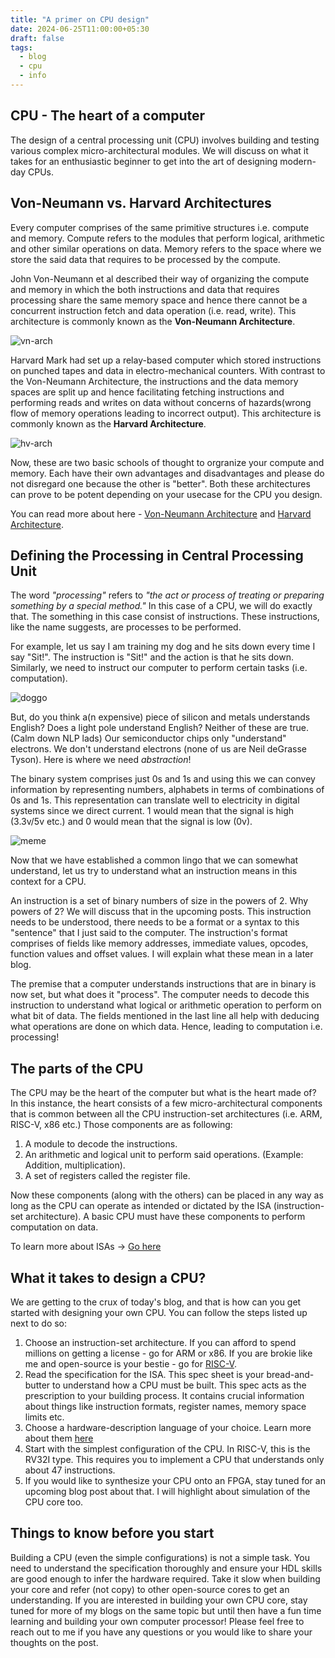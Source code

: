 ```yaml
---
title: "A primer on CPU design"
date: 2024-06-25T11:00:00+05:30
draft: false
tags:
  - blog
  - cpu
  - info
---
```

## CPU - The heart of a computer

The design of a central processing unit (CPU) involves building and testing various complex micro-architectural modules. We will discuss on what it takes for an enthusiastic beginner to get into the art of designing modern-day CPUs.

## Von-Neumann vs. Harvard Architectures

Every computer comprises of the same primitive structures i.e. compute and memory. Compute refers to the modules that perform logical, arithmetic and other similar operations on data. Memory refers to the space where we store the said data that requires to be processed by the compute.

John Von-Neumann et al described their way of organizing the compute and memory in which the both instructions and data that requires processing share the same memory space and hence there cannot be a concurrent instruction fetch and data operation (i.e. read, write). This architecture is commonly known as the **Von-Neumann Architecture**.

![vn-arch](https://upload.wikimedia.org/wikipedia/commons/thumb/e/e5/Von_Neumann_Architecture.svg/2880px-Von_Neumann_Architecture.svg.png "Von-Neumann Architecture")

Harvard Mark had set up a relay-based computer which stored instructions on punched tapes and data in electro-mechanical counters. With contrast to the Von-Neumann Architecture, the instructions and the data memory spaces are split up and hence facilitating fetching instructions and performing reads and writes on data without concerns of hazards(wrong flow of memory operations leading to incorrect output). This architecture is commonly known as the **Harvard Architecture**.

![hv-arch](https://upload.wikimedia.org/wikipedia/commons/thumb/3/3f/Harvard_architecture.svg/2880px-Harvard_architecture.svg.png "Harvard Architecture")

Now, these are two basic schools of thought to orgranize your compute and memory. Each have their own advantages and disadvantages and please do not disregard one because the other is "better". Both these architectures can prove to be potent depending on your usecase for the CPU you design.

You can read more about here - [Von-Neumann Architecture](https://en.wikipedia.org/wiki/Von_Neumann_architecture) and [Harvard Architecture](https://en.wikipedia.org/wiki/Harvard_architecture).

## Defining the Processing in Central Processing Unit

The word _"processing"_ refers to _"the act or process of treating or preparing something by a special method."_ In this case of a CPU, we will do exactly that. The something in this case consist of instructions. These instructions, like the name suggests, are processes to be performed.

For example, let us say I am training my dog and he sits down every time I say "Sit!". The instruction is "Sit!" and the action is that he sits down. Similarly, we need to instruct our computer to perform certain tasks (i.e. computation).

![doggo](https://qph.cf2.quoracdn.net/main-qimg-bfc7482b8026e5f687b615a0a617fa66-lq "Dog obeying an instruction")

But, do you think a(n expensive) piece of silicon and metals understands English? Does a light pole understand English? Neither of these are true. (Calm down NLP lads) Our semiconductor chips only "understand" electrons. We don't understand electrons (none of us are Neil deGrasse Tyson). Here is where we need *abstraction*!

The binary system comprises just 0s and 1s and using this we can convey information by representing numbers, alphabets in terms of combinations of 0s and 1s. This representation can translate well to electricity in digital systems since we direct current. 1 would mean that the signal is high (3.3v/5v etc.) and 0 would mean that the signal is low (0v).

![meme](https://i.pinimg.com/originals/8a/8b/13/8a8b133c722b8ac807e57de6cb410d85.png "meme")

Now that we have established a common lingo that we can somewhat understand, let us try to understand what an instruction means in this context for a CPU.

An instruction is a set of binary numbers of size in the powers of 2. Why powers of 2? We will discuss that in the upcoming posts. This instruction needs to be understood, there needs to be a format or a syntax to this "sentence" that I just said to the computer. The instruction's format comprises of fields like memory addresses, immediate values, opcodes, function values and offset values. I will explain what these mean in a later blog.

The premise that a computer understands instructions that are in binary is now set, but what does it "process". The computer needs to decode this instruction to understand what logical or arithmetic operation to perform on what bit of data. The fields mentioned in the last line all help with deducing what operations are done on which data. Hence, leading to computation i.e. processing!

## The parts of the CPU

The CPU may be the heart of the computer but what is the heart made of? In this instance, the heart consists of a few micro-architectural components that is common between all the CPU instruction-set architectures (i.e. ARM, RISC-V, x86 etc.) Those components are as following:
1. A module to decode the instructions.
2. An arithmetic and logical unit to perform said operations. (Example: Addition, multiplication).
3. A set of registers called the register file.

Now these components (along with the others) can be placed in any way as long as the CPU can operate as intended or dictated by the ISA (instruction-set architecture). A basic CPU must have these components to perform computation on data.

To learn more about ISAs -> [Go here](https://en.wikipedia.org/wiki/Instruction_set_architecture)

## What it takes to design a CPU?

We are getting to the crux of today's blog, and that is how can you get started with designing your own CPU. You can follow the steps listed up next to do so:
1. Choose an instruction-set architecture. If you can afford to spend millions on getting a license - go for ARM or x86. If you are brokie like me and open-source is your bestie - go for [RISC-V](https://github.com/riscv/riscv-isa-manual).
2. Read the specification for the ISA. This spec sheet is your bread-and-butter to understand how a CPU must be built. This spec acts as the prescription to your building process. It contains crucial information about things like instruction formats, register names, memory space limits etc.
3. Choose a hardware-description language of your choice. Learn more about them [here](https://en.wikipedia.org/wiki/Hardware_description_language#HDLs_for_digital_circuit_design)
4. Start with the simplest configuration of the CPU. In RISC-V, this is the RV32I type. This requires you to implement a CPU that understands only about 47 instructions.
5. If you would like to synthesize your CPU onto an FPGA, stay tuned for an upcoming blog post about that. I will highlight about simulation of the CPU core too.

## Things to know before you start

Building a CPU (even the simple configurations) is not a simple task. You need to understand the specification thoroughly and ensure your HDL skills are good enough to infer the hardware required. Take it slow when building your core and refer (not copy) to other open-source cores to get an understanding. If you are interested in building your own CPU core, stay tuned for more of my blogs on the same topic but until then have a fun time learning and building your own computer processor! Please feel free to reach out to me if you have any questions or you would like to share your thoughts on the post.
